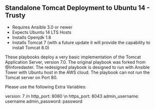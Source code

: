 ## Standalone Tomcat Deployment to Ubuntu 14 - Trusty

- Requires Ansible 3.0 or newer
- Expects Ubuntu 14 LTS Hosts
- Installs Openjdk 1.8
- Installs Tomcat 7 (with a future update it will provide the capability to install Tomcat 8.0)

These playbooks deploy a very basic implementation of the Tomcat Application Server, version 7.0. 
The original playbook was forked from @Inforedaster. 
The redesigned playbook is designed to run with Ansible Tower with Ubuntu host in the AWS cloud. 
The playbook can not run the Tomcat server on Port 80.

Please use the following Extra Variables: 

version: 7 /n
http_port: 8080 \n
https_port: 8043
admin_username: username
admin_password: password
